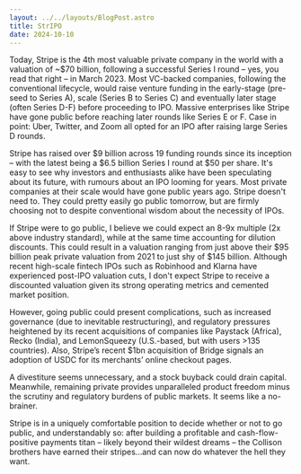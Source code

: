 ```yaml
---
layout: ../../layouts/BlogPost.astro
title: StrIPO
date: 2024-10-10
---
```


Today, Stripe is the 4th most valuable private company in the world with a valuation of ~$70 billion, following a successful Series I round – yes, you read that right – in March 2023. Most VC-backed companies, following the conventional lifecycle, would raise venture funding in the early-stage (pre-seed to Series A), scale (Series B to Series C) and eventually later stage (often Series D-F) before proceeding to IPO. Massive enterprises like Stripe have gone public before reaching later rounds like Series E or F. Case in point: Uber, Twitter, and Zoom all opted for an IPO after raising large Series D rounds.

Stripe has raised over $9 billion across 19 funding rounds since its inception – with the latest being a $6.5 billion Series I round at $50 per share. It's easy to see why investors and enthusiasts alike have been speculating about its future, with rumours about an IPO looming for years. Most private companies at their scale would have gone public years ago. Stripe doesn't need to. They could pretty easily go public tomorrow, but are firmly choosing not to despite conventional wisdom about the necessity of IPOs.

If Stripe were to go public, I believe we could expect an 8-9x multiple (2x above industry standard), while at the same time accounting for dilution discounts. This could result in a valuation ranging from just above their $95 billion peak private valuation from 2021 to just shy of $145 billion. Although recent high-scale fintech IPOs such as Robinhood and Klarna have experienced post-IPO valuation cuts, I don't expect Stripe to receive a discounted valuation given its strong operating metrics and cemented market position.

However, going public could present complications, such as increased governance (due to inevitable restructuring), and regulatory pressures heightened by its recent acquisitions of companies like Paystack (Africa), Recko (India), and LemonSqueezy (U.S.-based, but with users >135 countries). Also, Stripe’s recent $1bn acquisition of Bridge signals an adoption of USDC for its merchants’ online checkout pages. 

A divestiture seems unnecessary, and a stock buyback could drain capital. Meanwhile, remaining private provides unparalleled product freedom minus the scrutiny and regulatory burdens of public markets. It seems like a no-brainer.

Stripe is in a uniquely comfortable position to decide whether or not to go public, and understandably so: after building a profitable and cash-flow-positive payments titan – likely beyond their wildest dreams – the Collison brothers have earned their stripes...and can now do whatever the hell they want.
